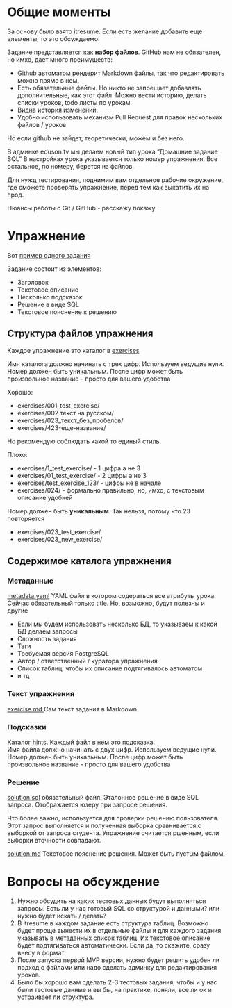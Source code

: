 
# Общие моменты

За основу было взято itresume. Если есть желание добавить еще элементы, то это обсуждаемо.

Задание представляется как **набор файлов**. GitHub нам не обязателен, но имхо, дает много преимуществ:

* Github  автоматом рендерит  Markdown файлы, так что редактировать можно прямо в нем.
* Есть обязательные файлы. Но никто не запрещает добавлять дополнительные, как этот файл. Можно вести историю, делать списки уроков, todo  листы по урокам.
* Видна история изменений.
* Удобно использовать механизм Pull Request для правок нескольких файлов / уроков

Но если github не зайдет, теоретически, можем и без него.

В админке eduson.tv мы делаем новый тип урока “Домашние задание SQL” В настройках урока указывается только номер упражнения. Все остальное, по номеру, берется из файлов.

Для нужд тестирования, поднимим вам отдельное рабочие окружение, где сможете проверять упражнение, перед тем как выкатить их на прод.

Нюансы работы с Git / GitHub - расскажу покажу.

# Упражнение

Вот [пример одного задания](./exercises/001_test_exercise/)

Задание состоит из элементов:
* Заголовок
* Текстовое описание
* Несколько подсказок
* Решение в виде SQL
* Текстовое пояснение к решению

## Структура файлов упражнения

Каждое упражнение это каталог в [exercises](./exercises/)

Имя каталога должно начинать с трех цифр. Используем ведущие нули. Номер должен быть уникальным. После цифр может быть произвольное название - просто для вашего удобства

Хорошо:
* exercises/001_test_exercise/
* exercises/002 текст на русском/
* exercises/023_текст_без_пробелов/
* exercises/423-еще-название/

Но рекомендую соблюдать какой то единый стиль.

Плохо:
* exercises/1_test_exercise/  - 1 цифра а не 3
* exercises/01_test_exercise/  - 2 цифры а не 3
* exercises/test_exercise_123/  - цифры не в начале
* exercises/024/    - формально правильно, но, имхо, с текстовым описание удобней

Номер должен быть **уникальным**. Так нельзя, потому что 23 повторяется
* exercises/023_test_exercise/  
* exercises/023_new_exercise/

## Содержимое каталога упражнения

### Метаданные

[metadata.yaml](./exercises/001_test_exercise/metadata.yaml)  YAML  файл в котором содераться все атрибуты урока. Сейчас обязательный только  title.  Но, возможно, будут полезны и другие
* Если мы будем использовать несколько БД, то указываем к какой БД делаем запросы
* Сложность задания
* Тэги
* Требуемая версия  PostgreSQL
* Автор / ответственный / куратора упражнения
* Список таблиц, чтобы их описание подтягивалось автоматом
* и тд

### Текст упражнения 

[exercise.md ](./exercises/001_test_exercise/exercise.md)  Сам текст задания в Markdown.

###  Подсказки

Каталог [hints](./exercises/001_test_exercise/hints/). Каждый файл в нем это подсказка.  
Имя файла должно начинать с двух цифр. Используем ведущие нули.  Номер должен быть уникальным.  После цифр может быть произвольное название - просто для вашего удобства

### Решение

[solution.sql](./exercises/001_test_exercise/solution.sql) обязательный файл.  Эталонное решение в виде SQL запроса. Отображается юзеру при запросе решения.

Что более важно, используется для проверки решению пользователя. Этот запрос выполняется и полученная выборка сравнивается,с выборкой от запроса студента. Упражнение считается ршенным, если выборки вточности совпадают.

[solution.md](./exercises/001_test_exercise/solution.md) Текстовое пояснение решения. Может быть пустым файлом.


# Вопросы на обсуждение

1. Нужно обсудить на каких тестовых данных будут выполняться запросы. Есть ли у нас готовый SQL со структурой и данными? или нужно будет искать / делать?
2. В itresume в каждом задание есть структура таблиц. Возможно будет проще вынести их в отдельные файлы и для каждого задания указывать в метаданных список таблиц. Их текстовое описание будет подтягиваться автоматически. Если да, то скажите, сразу внесу в формат
3. После запуска первой  MVP  версии, нужно будет решить удобен ли подход с файлами или надо сделать админку для редактирования уроков.
4. Было бы хорошо вам сделать 2-3 тестовых задания, чтобы и у нас были тестовые данные и вы бы, на практике, поняли, все ли ок и устраивает ли структура.
